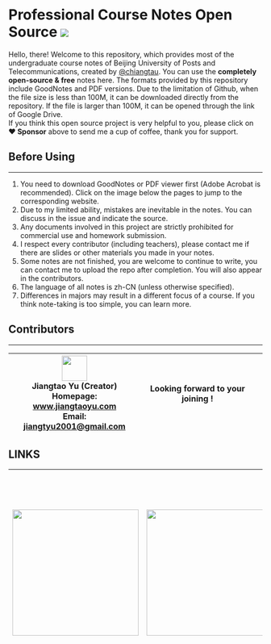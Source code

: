 # **Professional Course Notes Open Source**  [![](https://img.shields.io/badge/license-MIT-brightgreen)](https://github.com/chiangtau/Professional-Course-Notes-Open-Source-BUPT/blob/main/LICENSE) 

Hello, there! Welcome to this repository, which provides most of the undergraduate course notes of Beijing University of Posts and Telecommunications, created by [@chiangtau](https://github.com/chiangtau). You can use the **completely open-source & free** notes here. The formats provided by this repository include GoodNotes and PDF versions. Due to the limitation of Github, when the file size is less than 100M, it can be downloaded directly from the repository. If the file is larger than 100M, it can be opened through the link of Google Drive.   
If you think this open source project is very helpful to you, please click on **:heart: Sponsor** above to send me a cup of coffee, thank you for support.

## **Before Using**
-------------
1. You need to download GoodNotes or PDF viewer first (Adobe Acrobat is recommended). Click on the image below the pages to jump to the corresponding website.
2. Due to my limited ability, mistakes are inevitable in the notes. You can discuss in the issue and indicate the source.
3. Any documents involved in this project are strictly prohibited for commercial use and homework submission.
4. I respect every contributor (including teachers), please contact me if there are slides or other materials you made in your notes.
5. Some notes are not finished, you are welcome to continue to write, you can contact me to upload the repo after completion. You will also appear in the contributors.
6. The language of all notes is zh-CN (unless otherwise specified).
7. Differences in majors may result in a different focus of a course. If you think note-taking is too simple, you can learn more.


## **Contributors**
-------------
| <center> <a href="https://www.jiangtaoyu.com/" target="_blank"><img src="https://s1.ax1x.com/2022/09/02/vIGCZt.jpg" width="50px"></a> <br> Jiangtao Yu (Creator) <br> Homepage: www.jiangtaoyu.com <br> Email: jiangtyu2001@gmail.com| Looking forward to your joining !| |
| ----- | :----: | :----: |



## **LINKS**
| <center> <a href="https://www.goodnotes.com/" target="_blank"><img src="https://uploads-ssl.webflow.com/622072bb155784c16fe8ef39/623e91bfd599265ea93c8e67_goodnoteslogo_2.png" width="250px"></a> | <center> <a href="https://www.adobe.com/hk_zh/" target="_blank"><img src="https://s1.ax1x.com/2022/09/02/vI1ERJ.png" width="250px"></a> | <center> <a href="https://www.google.com/drive/" target="_blank"><img src="https://s1.ax1x.com/2022/09/02/vI8srn.jpg" width="400px"></a> | <center> <a href="https://www.bupt.edu.cn/" target="_blank"><img src="https://www.bupt.edu.cn/__local/C/8E/F7/EE902059AE32E0E6325EFEE8F46_B2D41D06_CD58.png" width="300px"></a> ||
| ---- | ---- | ---- | ---- | ---- |
